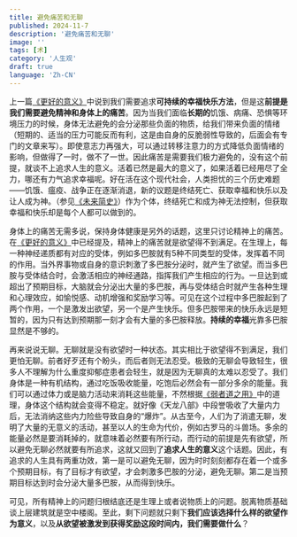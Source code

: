 ```yaml
---
title: 避免痛苦和无聊
published: 2024-11-7
description: '避免痛苦和无聊'
image: ''
tags: [术]
category: '人生观'
draft: true
language: 'Zh-CN'
---
```

上一篇[《更好的意义》](https://mp.weixin.qq.com/s/gssr6Xkuj83u5numWuqgQA)中说到我们需要追求**可持续的幸福快乐方法**，但是这**前提是我们需要避免精神和身体上的痛苦**。因为当我们面临**长期的**饥饿、病痛、恐惧等环境压力的时候，身体无法避免的会分泌那些负面的物质，给我们带来负面的情绪（短期的、适当的压力可能反而有利，这是由自身的反脆弱性导致的，后面会有专门的文章来写）。即使意志力再强大，可以通过转移注意力的方式降低负面情绪的影响，但做得了一时，做不了一世。因此痛苦是需要我们极力避免的，没有这个前提，就谈不上追求人生的意义。活着已然是最大的意义了，如果活着已经用尽了全力，哪还有力气追求幸福呢。好在活在这个现代社会，人类担忧的三个历史难题——饥饿、瘟疫、战争正在逐渐消退，新的议题是终结死亡、获取幸福和快乐以及让人成为神。（参见[《未来简史》](https://book.douban.com/subject/26943161/)）作为个体，终结死亡和成为神无法控制，但获取幸福和快乐却是每个人都可以做到的。

身体上的痛苦无需多说，保持身体健康是另外的话题，这里只讨论精神上的痛苦。在[《更好的意义》](https://mp.weixin.qq.com/s/gssr6Xkuj83u5numWuqgQA)中已经提及，精神上的痛苦就是欲望得不到满足。在生理上，每一种神经递质都有对应的受体，例如多巴胺就有5种不同类型的受体，发挥着不同的作用。当外界事物或自身的意识刺激了多巴胺分泌时，就产生了欲望。而当多巴胺与受体结合时，会激活相应的神经通路，指挥我们产生相应的行为。一旦达到或超出了预期目标，大脑就会分泌出大量的多巴胺，再与受体结合时就产生各种生理和心理效应，如愉悦感、动机增强和奖励学习等。可见在这个过程中多巴胺起到了两个作用，一个是激发出欲望，另一个是产生快乐。但多巴胺带来的快乐永远是短暂的，因为只有达到预期那一刻才会有大量的多巴胺释放。**持续的幸福**光靠多巴胺显然是不够的。

再来说说无聊。无聊就是没有欲望时一种状态。其实相比于欲望得不到满足，我们更怕无聊。前者好歹还有个盼头，而后者则无法忍受。极致的无聊会导致轻生，很多人不理解为什么重度抑郁症患者会轻生，就是因为无聊真的太难以忍受了。我们身体是一种有机结构，通过吃饭吸收能量，吃饱后必然会有一部分多余的能量。我们可以通过体力或是脑力活动来消耗这些能量，不然根据[《弱者道之用》](https://mp.weixin.qq.com/s/BXkKHfHUKNlI5YocdefxCA)中的道理，身体这个结构就会变得不稳定。就好像《天龙八部》中段誉吸收了大量内力后，无法消纳这些内力险些导致自身的“爆炸”。从古至今，人们为了消遣无聊，发明了大量的无意义的活动，甚至以人的生命为代价，例如古罗马的斗兽场。多余的能量必然是要消耗掉的，就意味着必然要有所行动，而行动的前提是先有欲望，所以避免无聊必然就要有所追求，这就又回到了**追求人生的意义**这个话题。因此，有追求的人生具有两重功效，第一是可以避免无聊，因为时时刻刻都存在着一个或多个预期目标，有了目标才有欲望，才会刺激多巴胺的分泌，避免无聊。第二是当预期目标达到时会分泌大量多巴胺，从而得到快乐。

可见，所有精神上的问题归根结底还是生理上或者说物质上的问题。脱离物质基础谈上层建筑就是空中楼阁。至此，剩下问题就只剩下**我们应该选择什么样的欲望作为意义**，以及**从欲望被激发到获得奖励这段时间内，我们需要做什么**？
